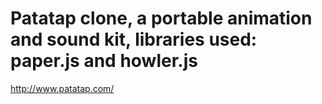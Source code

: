# Patatap clone, a portable animation and sound kit, libraries used: paper.js and howler.js

http://www.patatap.com/
